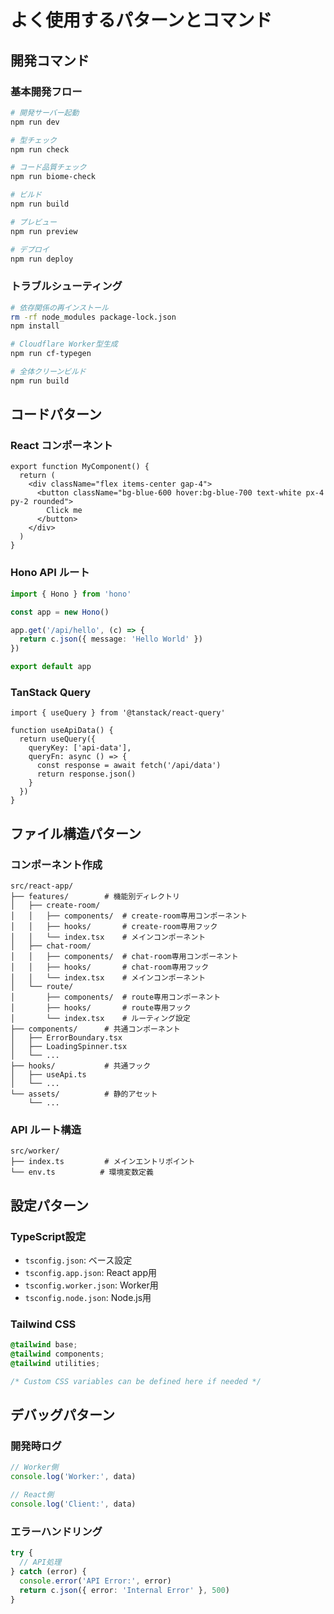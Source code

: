 # よく使用するパターンとコマンド

## 開発コマンド

### 基本開発フロー
```bash
# 開発サーバー起動
npm run dev

# 型チェック
npm run check

# コード品質チェック
npm run biome-check

# ビルド
npm run build

# プレビュー
npm run preview

# デプロイ
npm run deploy
```

### トラブルシューティング
```bash
# 依存関係の再インストール
rm -rf node_modules package-lock.json
npm install

# Cloudflare Worker型生成
npm run cf-typegen

# 全体クリーンビルド
npm run build
```

## コードパターン

### React コンポーネント
```tsx
export function MyComponent() {
  return (
    <div className="flex items-center gap-4">
      <button className="bg-blue-600 hover:bg-blue-700 text-white px-4 py-2 rounded">
        Click me
      </button>
    </div>
  )
}
```

### Hono API ルート
```ts
import { Hono } from 'hono'

const app = new Hono()

app.get('/api/hello', (c) => {
  return c.json({ message: 'Hello World' })
})

export default app
```

### TanStack Query
```tsx
import { useQuery } from '@tanstack/react-query'

function useApiData() {
  return useQuery({
    queryKey: ['api-data'],
    queryFn: async () => {
      const response = await fetch('/api/data')
      return response.json()
    }
  })
}
```

## ファイル構造パターン

### コンポーネント作成
```
src/react-app/
├── features/        # 機能別ディレクトリ
│   ├── create-room/
│   │   ├── components/  # create-room専用コンポーネント
│   │   ├── hooks/       # create-room専用フック
│   │   └── index.tsx    # メインコンポーネント
│   ├── chat-room/
│   │   ├── components/  # chat-room専用コンポーネント
│   │   ├── hooks/       # chat-room専用フック
│   │   └── index.tsx    # メインコンポーネント
│   └── route/
│       ├── components/  # route専用コンポーネント
│       ├── hooks/       # route専用フック
│       └── index.tsx    # ルーティング設定
├── components/      # 共通コンポーネント
│   ├── ErrorBoundary.tsx
│   ├── LoadingSpinner.tsx
│   └── ...
├── hooks/           # 共通フック
│   ├── useApi.ts
│   └── ...
└── assets/          # 静的アセット
    └── ...
```

### API ルート構造
```
src/worker/
├── index.ts         # メインエントリポイント
└── env.ts          # 環境変数定義
```

## 設定パターン

### TypeScript設定
- `tsconfig.json`: ベース設定
- `tsconfig.app.json`: React app用
- `tsconfig.worker.json`: Worker用
- `tsconfig.node.json`: Node.js用

### Tailwind CSS
```css
@tailwind base;
@tailwind components;
@tailwind utilities;

/* Custom CSS variables can be defined here if needed */
```

## デバッグパターン

### 開発時ログ
```ts
// Worker側
console.log('Worker:', data)

// React側
console.log('Client:', data)
```

### エラーハンドリング
```ts
try {
  // API処理
} catch (error) {
  console.error('API Error:', error)
  return c.json({ error: 'Internal Error' }, 500)
}
```
